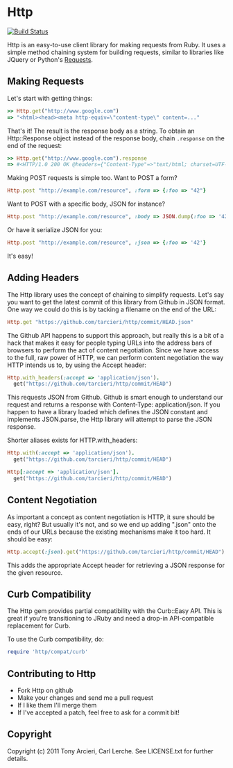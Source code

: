 Http
====
[![Build Status](https://secure.travis-ci.org/tarcieri/http.png?branch=master)](http://travis-ci.org/tarcieri/http)

Http is an easy-to-use client library for making requests from Ruby. It uses
a simple method chaining system for building requests, similar to libraries
like JQuery or Python's [Requests](http://docs.python-requests.org/en/latest/).

Making Requests
---------------

Let's start with getting things:

```ruby
>> Http.get("http://www.google.com")
=> "<html><head><meta http-equiv=\"content-type\" content=..."
```

That's it! The result is the response body as a string. To obtain an Http::Response object
instead of the response body, chain `.response` on the end of the request:

```ruby
>> Http.get("http://www.google.com").response
=> #<HTTP/1.0 200 OK @headers={"Content-Type"=>"text/html; charset=UTF-8", "Date"=>"Fri, ...>
```

Making POST requests is simple too. Want to POST a form?

```ruby
Http.post "http://example.com/resource", :form => {:foo => "42"}
```

Want to POST with a specific body, JSON for instance?

```ruby
Http.post "http://example.com/resource", :body => JSON.dump(:foo => '42')
```

Or have it serialize JSON for you:

```ruby
Http.post "http://example.com/resource", :json => {:foo => '42'}
```

It's easy!

Adding Headers
--------------

The Http library uses the concept of chaining to simplify requests. Let's say
you want to get the latest commit of this library from Github in JSON format.
One way we could do this is by tacking a filename on the end of the URL:

```ruby
Http.get "https://github.com/tarcieri/http/commit/HEAD.json"
```

The Github API happens to support this approach, but really this is a bit of a
hack that makes it easy for people typing URLs into the address bars of
browsers to perform the act of content negotiation. Since we have access to
the full, raw power of HTTP, we can perform content negotiation the way HTTP
intends us to, by using the Accept header:

```ruby
Http.with_headers(:accept => 'application/json').
  get("https://github.com/tarcieri/http/commit/HEAD")
```

This requests JSON from Github. Github is smart enough to understand our
request and returns a response with Content-Type: application/json. If you
happen to have a library loaded which defines the JSON constant and implements
JSON.parse, the Http library will attempt to parse the JSON response.

Shorter aliases exists for HTTP.with_headers:

```ruby
Http.with(:accept => 'application/json').
  get("https://github.com/tarcieri/http/commit/HEAD")

Http[:accept => 'application/json'].
  get("https://github.com/tarcieri/http/commit/HEAD")
```

Content Negotiation
-------------------

As important a concept as content negotiation is HTTP, it sure should be easy,
right? But usually it's not, and so we end up adding ".json" onto the ends of
our URLs because the existing mechanisms make it too hard. It should be easy:

```ruby
Http.accept(:json).get("https://github.com/tarcieri/http/commit/HEAD")
```

This adds the appropriate Accept header for retrieving a JSON response for the
given resource.

Curb Compatibility
------------------

The Http gem provides partial compatibility with the Curb::Easy API. This is
great if you're transitioning to JRuby and need a drop-in API-compatible
replacement for Curb.

To use the Curb compatibility, do:

```ruby
require 'http/compat/curb'
```

Contributing to Http
--------------------

* Fork Http on github
* Make your changes and send me a pull request
* If I like them I'll merge them
* If I've accepted a patch, feel free to ask for a commit bit!

Copyright
---------

Copyright (c) 2011 Tony Arcieri, Carl Lerche. See LICENSE.txt for further details.
